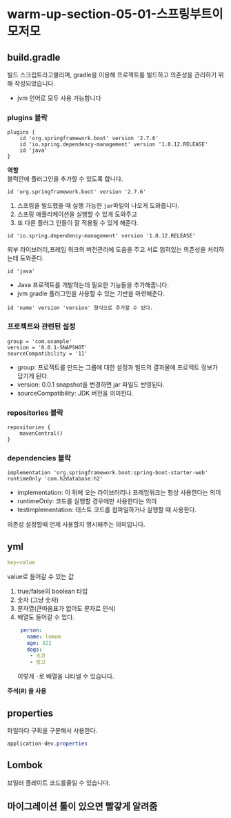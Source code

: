 # warm-up-section-05-01-스프링부트이모저모

## build.gradle
빌드 스크립트라고불리며, gradle을 이용해 프로젝트를 빌드하고 의존성을 관리하기 위해 작성되었습니다.  
+ jvm 언어로 모두 사용 가능합니다  
  
### plugins 블락
```Gradle
plugins {
	id 'org.springframework.boot' version '2.7.6'
	id 'io.spring.dependency-management' version '1.0.12.RELEASE'
	id 'java'
}
```  
**역할**  
블럭안에 플러그인을 추가할 수 있도록 합니다.  
  
````Gradle
id 'org.springframework.boot' version '2.7.6'
````  
1. 스프링을 빌드했을 때 실행 가능한 `jar`파일이 나오게 도와줍니다. 
2. 스프링 애플리케이션을 실행할 수 있게 도와주고
3. 또 다른 플러그 인들이 잘 적용될 수 있게 해준다.  
  
```Gradle  
id 'io.spring.dependency-management' version '1.0.12.RELEASE'
```  
외부 라이브러리,프레임 워크의 버전관리에 도움을 주고 서로 얽혀있는 의존성을 처리하는데 도와준다.  
```Gradle
id 'java'
```  
+ Java 프로젝트를 개발하는데 필요한 기능들을 추가해줍니다.  
+ jvm gradle 플러그인을 사용할 수 있는 기반을 마련해준다.  
  
```Gradle
id 'name' version 'version' 형식으로 추가할 수 있다.
```  
  
### 프로젝트와 관련된 설정
```Gradle
group = 'com.example'
version = '0.0.1-SNAPSHOT'
sourceCompatibility = '11'
```  
+ group: 프로젝트를 만드는 그룹에 대한 설정과 빌드의 결과물에 프로젝트 정보가 담기게 된다.
+ version: 0.0.1 snapshot을 변경하면 jar 파일도 반영된다.
+ sourceCompatibility: JDK 버전을 의미한다.  
  
### repositories 블락
```Gradle
repositories {
	mavenCentral()
}
```  
  
### dependencies 블락
```Gradle
implementation 'org.springframework.boot:spring-boot-starter-web'
runtimeOnly 'com.h2database:h2'
```  
+ implementation: 이 뒤에 오는 라이브러리나 프레임워크는 항상 사용한다는 의미
+ runtimeOnly: 코드를 실행할 경우에만 사용한다는 의미
+ testimplementation: 테스트 코드를 컴파일하거나 실행할 때 사용한다.  
  
의존성 설정할때 언제 사용할지 명시해주는 의미입니다.  
  
## yml
```yaml
key=value 
```  
value로 들어갈 수 있는 값
1. true/false의 boolean 타입
2. 숫자 (그냥 숫자)  
3. 문자열(큰따옴표가 없어도 문자로 인식)  
4. 배열도 들어갈 수 있다.
    ```yaml
     person:
       name: lomom
       age: 322
       dogs:
        - 초코
        - 망고
     ```
   이렇게 `-`로 배열을 나타낼 수 있습니다.  
  
**주석(#) 을 사용**  
  
## properties  
파일마다 구획을 구분해서 사용한다.
```Actionscript
application-dev.properties
```  
 
## Lombok
보일러 플레이트 코드를줄일 수 있습니다.  
  
## 마이그레이션 툴이 있으면 빨갛게 알려줌
